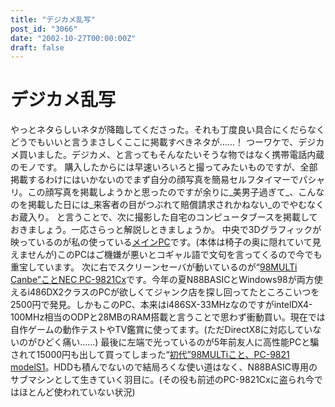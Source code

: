 ```yaml
---
title: "デジカメ乱写"
post_id: "3066"
date: "2002-10-27T00:00:00Z"
draft: false
---
```


# デジカメ乱写

やっとネタらしいネタが降臨してくださった。それも丁度良い具合にくだらなくどうでもいいと言うまさしくここに掲載すべきネタが……！ つーワケで、デジカメ買いました。デジカメ、と言ってもそんなたいそうな物ではなく携帯電話内蔵のモノです。  購入したからには早速いろいろと撮ってみたいものですが、全部掲載するわけにはいかないのでまず自分の顔写真を簡易セルフタイマーでパシャリ。この顔写真を掲載しようかと思ったのですが余りに_美男子過ぎて_、こんなのを掲載した日には_来客者の目がつぶれて賠償請求されかねない_のでやむなくお蔵入り。 と言うことで、次に撮影した自宅のコンピュータブースを掲載しておきましょう。一応さらっと解説しときましょうか。 中央で3Dグラフィックが映っているのが私の使っている[メインPC](/homebuilt-2)です。(本体は椅子の奥に隠れていて見えませんが)このPCはご機嫌が悪いとコギャル語で文句を言ってくるので今でも重宝しています。 次に右でスクリーンセーバが動いているのが“[98MULTi Canbe”ことNEC PC-9821Cx](/98multi-cxs3)です。今年の夏N88BASICとWindows98が両方使えるi486DX2クラスのPCが欲しくてジャンク店を探し回ってたところこいつを2500円で発見。しかもこのPC、本来はi486SX-33MHzなのですがintelDX4-100MHz相当のODPと28MBのRAM搭載と言うことで思わず衝動買い。現在では自作ゲームの動作テストやTV鑑賞に使ってます。(ただDirectX8に対応していないのがひどく痛い……) 最後に左端で光っているのが5年前友人に高性能PCと騙されて15000円も出して買ってしまった“[初代”98MULTiこと、PC-9821 modelS1](/pc-9821)。HDDも積んでないので結局ろくな使い道はなく、N88BASIC専用のサブマシンとして生きていく羽目に。(その役も前述のPC-9821Cxに盗られ今ではほとんど使われていない状況)
